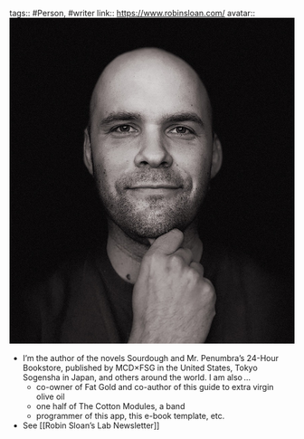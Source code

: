 ---
---

tags:: #Person, #writer
link:: https://www.robinsloan.com/
avatar:: ![2022-12-06-20-16-09.jpeg](../assets/2022-12-06-20-16-09.jpeg)

- I’m the author of the novels Sourdough and Mr. Penumbra’s 24-Hour Bookstore, published by MCD×FSG in the United States, Tokyo Sogensha in Japan, and others around the world. I am also …
	- co-owner of Fat Gold and co-author of this guide to extra virgin olive oil
	- one half of The Cotton Modules, a band
	- programmer of this app, this e-book template, etc.
- See [[Robin Sloan’s Lab Newsletter]]